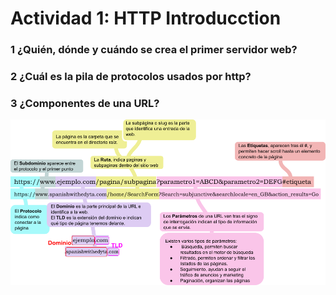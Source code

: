 #   Actividad 1: HTTP Introducction

### 1 ¿Quién, dónde y cuándo se crea el primer servidor web?
### 2 ¿Cuál es la pila de protocolos usados por http?
### 3 ¿Componentes de una URL?
![Componentes de URL](img/0.1.3.png)
